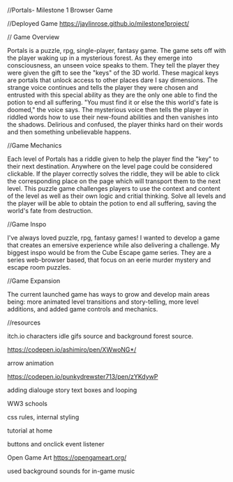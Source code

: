 //Portals- Milestone 1 Browser Game

//Deployed Game
https://jaylinrose.github.io/milestone1project/

// Game Overview

Portals is a puzzle, rpg, single-player, fantasy game. The game sets off with the player waking up in a mysterious forest. As they emerge into consciousness, an unseen voice speaks to them. They tell the player they were given the gift to see the "keys" of the 3D world. These magical keys are portals that unlock access to other places dare I say dimensions. The strange voice continues and tells the player they were chosen and entrusted with this special ability as they are the only one able to find the potion to end all suffering. "You must find it or else the this world's fate is doomed," the voice says. The mysterious voice then tells the player in riddled words how to use their new-found abilities and then vanishes into the shadows. Delirious and confused, the player thinks hard on their words and then something unbelievable happens.

//Game Mechanics

Each level of Portals has a riddle given to help the player find the "key" to their next destination. Anywhere on the level page could be considered clickable. If the player correctly solves the riddle, they will be able to click the corresponding place on the page which will transport them to the next level. This puzzle game challenges players to use the context and content of the level as well as their own logic and critial thinking. Solve all levels and the player will be able to obtain the potion to end all suffering, saving the world's fate from destruction. 

//Game Inspo

I've always loved puzzle, rpg, fantasy games! I wanted to develop a game that creates an emersive experience while also delivering a challenge. My biggest inspo would be from the Cube Escape game series. They are a series web-browser based, that focus on an eerie murder mystery and escape room puzzles. 

//Game Expansion

The current launched game has ways to grow and develop main areas being: more animated level transitions and story-telling, more level additions, and added game controls and mechanics. 

//resources

itch.io
characters idle gifs source and background forest source.

https://codepen.io/ashimiro/pen/XWwoNG*/

arrow animation

https://codepen.io/punkydrewster713/pen/zYKdywP

adding dialouge story text boxes and looping

WW3 schools

css rules, internal styling

tutorial at home

buttons and onclick event listener

 Open Game Art https://opengameart.org/

 used background sounds for in-game music